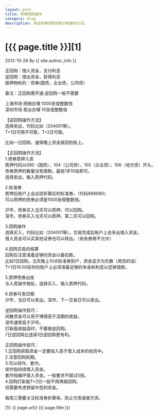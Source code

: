 ```yaml
---
layout: post
title: 债券回购操作
category: blog
description: 讲述债券回购的知识和操作方式。
---
```


# [{{ page.title }}][1]
2012-10-28 By {{ site.author_info }}

正回购：借入资金，支付利息<br/>
逆回购：借出资金，获得利息<br/>
抵押物标的：债券(国债，企业债，公司债）<br/>
 
备注：正回购需开通.逆回购一般不需要<br/>
 
上海市场 网络办理   1000张或整数倍<br/>
深圳市场 柜台办理   10张或整数倍<br/>
 
【逆回购操作方法】<br/>
选择卖出，代码比如（204001等）。<br/>
T+1日可用不可取，T+2日可取。<br/>
 
比如一日回购，通常晚上资金就回到账上。<br/>
 
【正回购操作方法】<br/>
1.债券质押入库<br/>
质押代码以090（国债），104（公司债），105（企业债），106（地方债）开头。<br/>
债券质押的数量没有限制，最低1手10张即可。<br/>
选择卖出，输入质押代码。<br/>
 
2.标准券<br/>
质押后账户上会出现折算后的标准券。（代码888880）<br/>
可以质押的债券必须是1000张得整数倍。<br/>
 
沪市，债券买入当天可以质押，可以回购。<br/>
深市，债券买入当天可以质押，第二天可以回购。<br/>
 
3.回购操作<br/>
选择买入，代码比如（204001等）。交易完成后账户上会多出借入资金。<br/>
借入资金可以买其他证券也可以转出。（有些券商不允许）<br/>
 
4.回购交易的结算<br/>
回购后注意准备足够的资金以备扣款。<br/>
比如1日回购，当天晚上10点标准券到户，资金显示为负数（用完的话）<br/>
T+1日16:00前你的账户上必须准备足够的本金和利息以还掉借款。<br/>
 
5.质押债券出库<br/>
与入库操作相反。选择买入，输入质押代码。<br/>
 
6.债券可卖日期<br/>
沪市，当日可以卖出。深市，下一交易日可以卖出。<br/>
 
逆回购操作技巧：<br/>
闲散资金可以用于博得高于活期的收益。<br/>
深市通常高于沪市。<br/>
打新股收益高时，不要做逆回购。<br/>
7日逆回购比连续1日逆回购更有利。<br/>
 
正回购操作技巧：<br/>
1.正回购获取资金一定要投入高于借入成本的投资中。<br/>
2.注意回购到期。<br/>
3.可以续作，套作。<br/>
续作指持续借入资金。<br/>
套作指循环借入资金。一般要求不超过5倍。<br/>
4.回购打新股T+2日一般不用再做回购。<br/>
但需要考虑预留中签的资金。<br/>
 
每周三需要关注标准券折算率。防止欠库或者欠资。<br/>


[BeiYuu]:    http://beiyuu.com  "BeiYuu"
[1]:    {{ page.url}}  ({{ page.title }})
